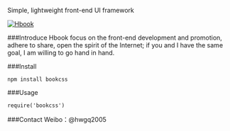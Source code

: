 Simple, lightweight front-end UI framework

[![Hbook](http://www.bookcss.com/docs/images/banner.jpg)](http://www.bookcss.com)

###Introduce
Hbook focus on the front-end development and promotion, adhere to share, open the spirit of the Internet; if you and I have the same goal, I am willing to go hand in hand.

###Install
```
npm install bookcss     
```

###Usage

```
require('bookcss')
```

###Contact
Weibo：@hwgq2005      